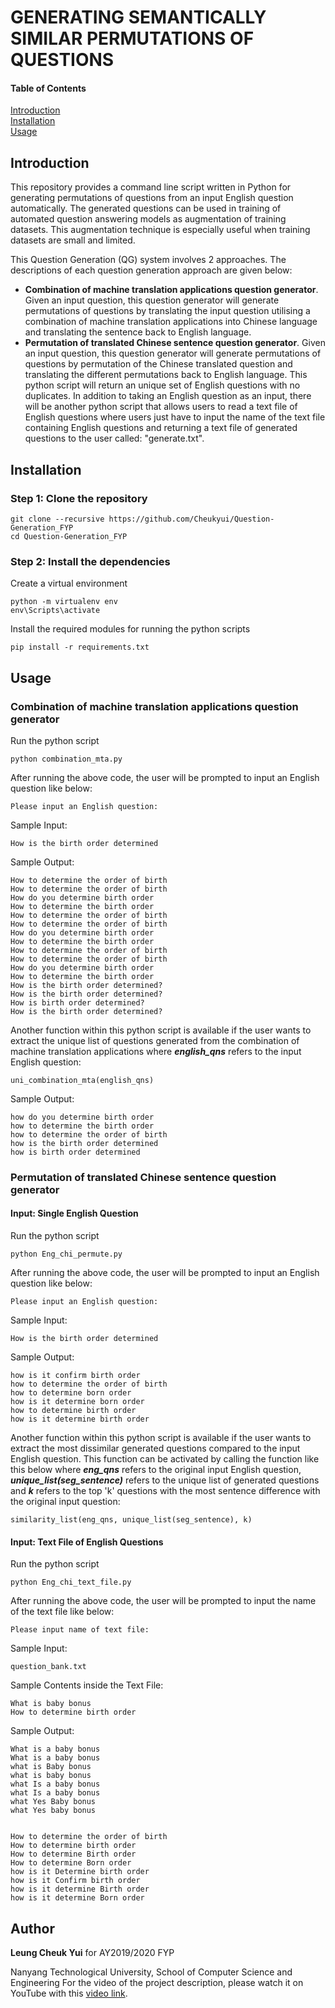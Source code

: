 # GENERATING SEMANTICALLY SIMILAR PERMUTATIONS OF QUESTIONS

#### Table of Contents  
[Introduction](#introduction)  
[Installation](#installation)  
[Usage](#usage) 

## Introduction
This repository provides a command line script written in Python for generating permutations of questions from an input English question automatically. The generated questions can be used in training of automated question answering models as augmentation of training datasets. This augmentation technique is especially useful when training datasets are small and limited. 

This Question Generation (QG) system involves 2 approaches. The descriptions of each question generation approach are given below:

- **Combination of machine translation applications question generator**. Given an input question, this question generator will generate permutations of questions by translating the input question utilising a combination of machine translation applications into Chinese language and translating the sentence back to English language.
- **Permutation of translated Chinese sentence question generator**. Given an input question, this question generator will generate permutations of questions by permutation of the Chinese translated question and translating the different permutations back to English language. This python script will return an unique set of English questions with no duplicates. In addition to taking an English question as an input, there will be another python script that allows users to read a text file of English questions where users just have to input the name of the text file containing English questions and returning a text file of generated questions to the user called: "generate.txt".

## Installation
### Step 1: Clone the repository
```
git clone --recursive https://github.com/Cheukyui/Question-Generation_FYP
cd Question-Generation_FYP
```

### Step 2: Install the dependencies
Create a virtual environment
```
python -m virtualenv env
env\Scripts\activate
```

Install the required modules for running the python scripts
```
pip install -r requirements.txt
```

## Usage
### Combination of machine translation applications question generator
Run the python script
```
python combination_mta.py
```

After running the above code, the user will be prompted to input an English question like below:
```
Please input an English question:
```

Sample Input:
```
How is the birth order determined
```

Sample Output:
```
How to determine the order of birth
How to determine the order of birth
How do you determine birth order
How to determine the birth order
How to determine the order of birth
How to determine the order of birth
How do you determine birth order
How to determine the birth order
How to determine the order of birth
How to determine the order of birth
How do you determine birth order
How to determine the birth order
How is the birth order determined?
How is the birth order determined?
How is birth order determined?
How is the birth order determined?
```

Another function within this python script is available if the user wants to extract the unique list of questions generated from the combination of machine translation applications where **_english_qns_** refers to the input English question:
```
uni_combination_mta(english_qns)
```

Sample Output:
```
how do you determine birth order
how to determine the birth order
how to determine the order of birth
how is the birth order determined
how is birth order determined
```

### Permutation of translated Chinese sentence question generator
#### Input: Single English Question
Run the python script
```
python Eng_chi_permute.py
```

After running the above code, the user will be prompted to input an English question like below:
```
Please input an English question:
```

Sample Input:
```
How is the birth order determined
```

Sample Output:
```
how is it confirm birth order
how to determine the order of birth
how to determine born order
how is it determine born order
how to determine birth order
how is it determine birth order
```

Another function within this python script is available if the user wants to extract the most dissimilar generated questions compared to the input English question. This function can be activated by calling the function like this below where **_eng_qns_** refers to the original input English question, **_unique_list(seg_sentence)_** refers to the unique list of generated questions and **_k_** refers to the top 'k' questions with the most sentence difference with the original input question:
```
similarity_list(eng_qns, unique_list(seg_sentence), k)
```

#### Input: Text File of English Questions
Run the python script
```
python Eng_chi_text_file.py
```

After running the above code, the user will be prompted to input the name of the text file like below:
```
Please input name of text file:
```

Sample Input:
```
question_bank.txt
```

Sample Contents inside the Text File:
```
What is baby bonus
How to determine birth order
```

Sample Output:
```
What is a baby bonus
What is a baby bonus
what is Baby bonus
what is baby bonus
what Is a baby bonus
what Is a baby bonus
what Yes Baby bonus
what Yes baby bonus


How to determine the order of birth
How to determine birth order
How to determine Birth order
How to determine Born order
how is it Determine birth order
how is it Confirm birth order
how is it determine Birth order
how is it determine Born order
```

## Author
**Leung Cheuk Yui** for AY2019/2020 FYP

Nanyang Technological University, School of Computer Science and Engineering
For the video of the project description, please watch it on YouTube with this [video link].

[video link]: https://www.youtube.com/watch?v=OSq9GCixmDA
